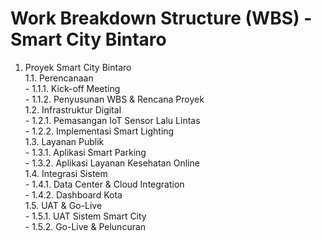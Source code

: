# Work Breakdown Structure (WBS) - Smart City Bintaro

1. Proyek Smart City Bintaro  
   1.1. Perencanaan  
       - 1.1.1. Kick-off Meeting  
       - 1.1.2. Penyusunan WBS & Rencana Proyek  
   1.2. Infrastruktur Digital  
       - 1.2.1. Pemasangan IoT Sensor Lalu Lintas  
       - 1.2.2. Implementasi Smart Lighting  
   1.3. Layanan Publik  
       - 1.3.1. Aplikasi Smart Parking  
       - 1.3.2. Aplikasi Layanan Kesehatan Online  
   1.4. Integrasi Sistem  
       - 1.4.1. Data Center & Cloud Integration  
       - 1.4.2. Dashboard Kota  
   1.5. UAT & Go-Live  
       - 1.5.1. UAT Sistem Smart City  
       - 1.5.2. Go-Live & Peluncuran
